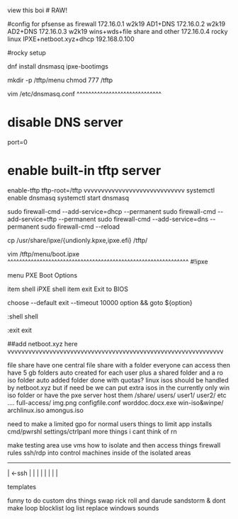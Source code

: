 view this boi # RAW!





#config for pfsense as firewall 172.16.0.1
		w2k19 AD1+DNS 172.16.0.2
  		w2k19 AD2+DNS 172.16.0.3
    		w2k19 wins+wds+file share and other 172.16.0.4
		rocky linux IPXE+netboot.xyz+dhcp 192.168.0.100


#rocky setup

dnf install dnsmasq ipxe-bootimgs 

mkdir -p /tftp/menu
chmod 777 /tftp


vim /etc/dnsmasq.conf
^^^^^^^^^^^^^^^^^^^^^^^^^^^^^
# disable DNS server
port=0

# enable built-in tftp server
enable-tftp
tftp-root=/tftp
vvvvvvvvvvvvvvvvvvvvvvvvvvvvv
systemctl enable dnsmasq
systemctl start dnsmasq


sudo firewall-cmd --add-service=dhcp --permanent
sudo firewall-cmd --add-service=tftp --permanent
sudo firewall-cmd --add-service=dns --permanent
sudo firewall-cmd --reload


cp /usr/share/ipxe/{undionly.kpxe,ipxe.efi} /tftp/

vim /tftp/menu/boot.ipxe
^^^^^^^^^^^^^^^^^^^^^^^^^^^^^^^^^^^^^^^^^^^^^^^^^^^^^^^^^^^^^^
#!ipxe

menu PXE Boot Options

item shell iPXE shell
item exit  Exit to BIOS

choose --default exit --timeout 10000 option && goto ${option}

:shell
shell

:exit
exit

##add netboot.xyz here
vvvvvvvvvvvvvvvvvvvvvvvvvvvvvvvvvvvvvvvvvvvvvvvvvvvvvvvvvvvvvv

file share have one central file share with a folder everyone can access then have 5 gb folders auto created for each user plus a shared folder and a ro iso folder
auto added folder done with quotas?
linux isos should be handled by netboot.xyz but if need be we can put extra isos in the currently only win iso folder or have the pxe server host them
	/share/
 		users/
   			user1/
      			user2/
	 		etc ....
	 	full-access/
   				img.png
       				configfile.conf
	   			worddoc.docx.exe
       		win-iso&winpe/
	 			archlinux.iso
    				amongus.iso
	
need to make a limited gpo for normal users things to limit
app installs
cmd/pwrshl
settings/ctrlpanl
more things i cant think of rn


make testing area 
use vms
how to isolate and then access things
	firewall rules
 	ssh/rdp into control machines inside of the isolated areas

--------------------------------------
|		<-ssh
|
|
|
|
|
|
|
|










  
templates



funny to do
custom dns things
	swap rick roll and darude sandstorm & dont make loop
 	blocklist
  	log list
replace windows sounds


